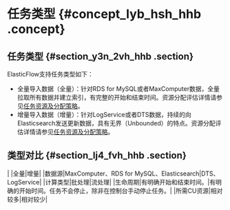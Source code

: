 # 任务类型 {#concept_lyb_hsh_hhb .concept}

## 任务类型 {#section_y3n_2vh_hhb .section}

ElasticFlow支持任务类型如下：

-   全量导入数据（全量）：针对RDS for MySQL或者MaxComputer数据，全量拉取所有数据并建立索引，有完整的开始和结束时间。资源分配评估详情请参见[任务资源及分配策略](cn.zh-CN/用户指南/ElasticFlow/任务/任务资源及分配策略.md)。
-   增量导入数据（增量）：针对LogService或者DTS数据，持续的向Elasticsearch发送更新数据，具有无界（Unbounded）的特点。资源分配评估详情请参见[任务资源及分配策略](cn.zh-CN/用户指南/ElasticFlow/任务/任务资源及分配策略.md)。

## 类型对比 {#section_lj4_fvh_hhb .section}

| |全量|增量|
|数据源|MaxComputer、RDS for MySQL、Elasticsearch|DTS、LogService|
|计算类型|批处理|流处理|
|生命周期|有明确开始和结束时间。|有明确的开始时间。任务不会停止，除非在控制台手动停止任务。|
|所需CU资源|相对较多|相对较少|

